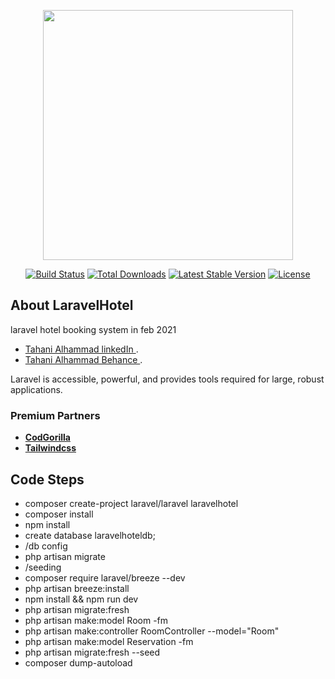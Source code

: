 <p align="center"><a href="https://laravel.com" target="_blank"><img src="https://raw.githubusercontent.com/laravel/art/master/logo-lockup/5%20SVG/2%20CMYK/1%20Full%20Color/laravel-logolockup-cmyk-red.svg" width="400"></a></p>

<p align="center">
<a href="https://travis-ci.org/laravel/framework"><img src="https://travis-ci.org/laravel/framework.svg" alt="Build Status"></a>
<a href="https://packagist.org/packages/laravel/framework"><img src="https://img.shields.io/packagist/dt/laravel/framework" alt="Total Downloads"></a>
<a href="https://packagist.org/packages/laravel/framework"><img src="https://img.shields.io/packagist/v/laravel/framework" alt="Latest Stable Version"></a>
<a href="https://packagist.org/packages/laravel/framework"><img src="https://img.shields.io/packagist/l/laravel/framework" alt="License"></a>
</p>

## About LaravelHotel

laravel hotel booking system in feb 2021

- [Tahani Alhammad linkedIn ](https://www.linkedin.com/in/tahanialhammad/).
- [Tahani Alhammad Behance ](https://www.behance.net/tahani-ali-alhammad).

Laravel is accessible, powerful, and provides tools required for large, robust applications.


### Premium Partners

- **[CodGorilla](https://codegorilla.nl/)**
- **[Tailwindcss](https://tailwindcomponents.com/)**



## Code Steps
-  composer create-project laravel/laravel laravelhotel
- composer install
- npm install
- create database laravelhoteldb;
- /db config
- php artisan migrate
- /seeding
- composer require laravel/breeze --dev
- php artisan breeze:install
- npm install && npm run dev
- php artisan migrate:fresh
- php artisan make:model Room -fm
- php artisan make:controller RoomController --model="Room"
- php artisan make:model Reservation -fm
- php artisan migrate:fresh --seed
- composer dump-autoload

